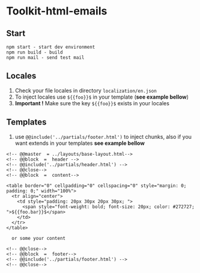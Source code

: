 # **Toolkit-html-emails**

## Start
```
npm start - start dev environment
npm run build - build
npm run mail - send test mail
```

## Locales
1. Check your file locales in directory ```localization/en.json```
2. To inject locales use ```${{foo}}$``` in your template (**see example bellow**)
3. **Important !** Make sure the key ```${{foo}}$``` exists in your locales



## Templates

1. use ```@@include('../partials/footer.html')``` to inject chunks, also if you want extends in your templates **see example bellow**
```
<!-- @@master  = ../layouts/base-layout.html-->
<!-- @@block  =  header -->
<!-- @@include('../partials/header.html') -->
<!-- @@close-->
<!-- @@block  =  content-->

<table border="0" cellpadding="0" cellspacing="0" style="margin: 0; padding: 0;" width="100%">
  <tr align="center">
    <td style="padding: 20px 30px 20px 30px; ">
      <span style="font-weight: bold; font-size: 20px; color: #272727; ">${{foo.bar}}$</span>
    </td>
  </tr>
</table>

  or some your content

<!-- @@close-->
<!-- @@block  =  footer-->
<!-- @@include('../partials/footer.html') -->
<!-- @@close-->
```